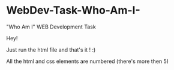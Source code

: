 # WebDev-Task-Who-Am-I-
"Who Am I"  WEB Development Task 

Hey!

Just run the html file and that's it ! :)

All the html and css elements are numbered (there's more then 5)
